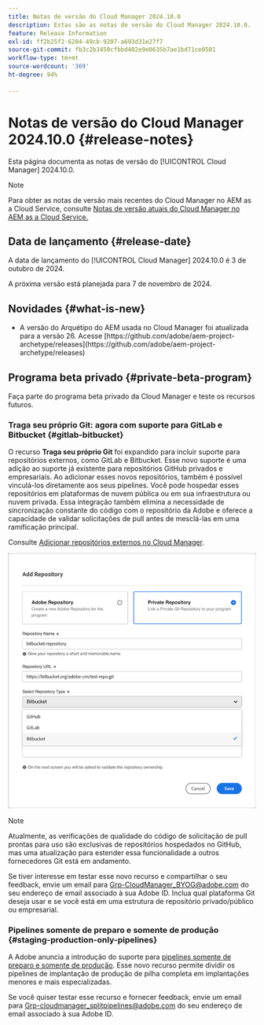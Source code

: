 ```yaml
---
title: Notas de versão do Cloud Manager 2024.10.0
description: Estas são as notas de versão do Cloud Manager 2024.10.0.
feature: Release Information
exl-id: ff2b25f2-6204-49cb-9207-a693d31e27f7
source-git-commit: fb3c2b3450cfbbd402e9e0635b7ae1bd71ce0501
workflow-type: tm+mt
source-wordcount: '369'
ht-degree: 94%

---
```


# Notas de versão do Cloud Manager 2024.10.0 {#release-notes}

Esta página documenta as notas de versão do [!UICONTROL Cloud Manager] 2024.10.0.

>[!NOTE]
>
>Para obter as notas de versão mais recentes do Cloud Manager no AEM as a Cloud Service, consulte [Notas de versão atuais do Cloud Manager no AEM as a Cloud Service.](https://experienceleague.adobe.com/pt-br/docs/experience-manager-cloud-service/content/release-notes/cloud-manager/current)



## Data de lançamento {#release-date}

<!-- SAVE FOR FUTURE POSSIBLE USE No notable bugs or features for the September release of Cloud Manager. -->

A data de lançamento do [!UICONTROL Cloud Manager] 2024.10.0 é 3 de outubro de 2024.

A próxima versão está planejada para 7 de novembro de 2024.



## Novidades {#what-is-new}

* <!-- BOTH CS & AMS --> A versão do Arquétipo do AEM usada no Cloud Manager foi atualizada para a versão 26. Acesse [https://github.com/adobe/aem-project-archetype/releases](https://github.com/adobe/aem-project-archetype/releases)
<!-- (CMGR-59817) -->



## Programa beta privado {#private-beta-program}

Faça parte do programa beta privado da Cloud Manager e teste os recursos futuros.

### Traga seu próprio Git: agora com suporte para GitLab e Bitbucket {#gitlab-bitbucket}

<!-- BOTH CS & AMS -->

O recurso **Traga seu próprio Git** foi expandido para incluir suporte para repositórios externos, como GitLab e Bitbucket. Esse novo suporte é uma adição ao suporte já existente para repositórios GitHub privados e empresariais. Ao adicionar esses novos repositórios, também é possível vinculá-los diretamente aos seus pipelines. Você pode hospedar esses repositórios em plataformas de nuvem pública ou em sua infraestrutura ou nuvem privada. Essa integração também elimina a necessidade de sincronização constante do código com o repositório da Adobe e oferece a capacidade de validar solicitações de pull antes de mesclá-las em uma ramificação principal.

Consulte [Adicionar repositórios externos no Cloud Manager](/help/managing-code/external-repositories.md).

![Caixa de diálogo Adicionar repositório](/help/release-notes/assets/repositories-add-release-notes.png)

>[!NOTE]
>
>Atualmente, as verificações de qualidade do código de solicitação de pull prontas para uso são exclusivas de repositórios hospedados no GitHub, mas uma atualização para estender essa funcionalidade a outros fornecedores Git está em andamento.

Se tiver interesse em testar esse novo recurso e compartilhar o seu feedback, envie um email para [Grp-CloudManager_BYOG@adobe.com](mailto:Grp-CloudManager_BYOG@adobe.com) do seu endereço de email associado à sua Adobe ID. Inclua qual plataforma Git deseja usar e se você está em uma estrutura de repositório privado/público ou empresarial.

### Pipelines somente de preparo e somente de produção {#staging-production-only-pipelines}

A Adobe anuncia a introdução do suporte para [pipelines somente de preparo e somente de produção](/help/using/stage-prod-only.md). Esse novo recurso permite dividir os pipelines de implantação de produção de pilha completa em implantações menores e mais especializadas.

Se você quiser testar esse recurso e fornecer feedback, envie um email para [Grp-cloudmanager_splitpipelines@adobe.com](mailto:Grp-cloudmanager_splitpipelines@adobe.com) do seu endereço de email associado à sua Adobe ID.

<!-- ## Bug fixes

* text
-->

<!-- Known Issues {#known-issues}

 -->
